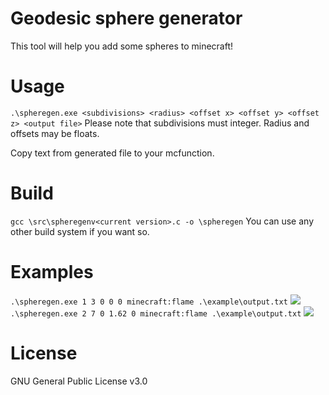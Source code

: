 # Geodesic sphere generator
This tool will help you add some spheres to minecraft!

# Usage
```.\spheregen.exe <subdivisions> <radius> <offset x> <offset y> <offset z> <output file>```
Please note that subdivisions must integer.
Radius and offsets may be floats.

Copy text from generated file to your mcfunction.

# Build
```gcc \src\spheregenv<current version>.c -o \spheregen```
You can use any other build system if you want so.

# Examples
```.\spheregen.exe 1 3 0 0 0 minecraft:flame .\example\output.txt```
![](example/screenshots/0.png)
```.\spheregen.exe 2 7 0 1.62 0 minecraft:flame .\example\output.txt```
![](example/screenshots/1.png)

# License
GNU General Public License v3.0
